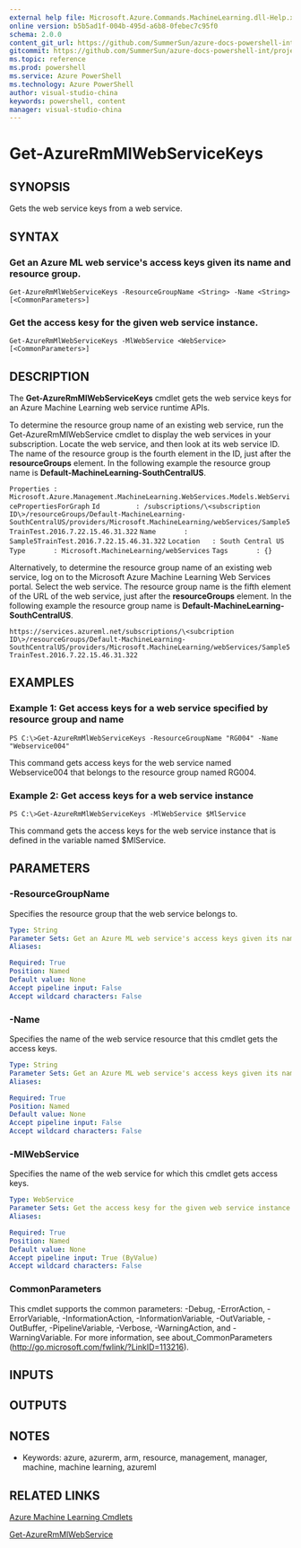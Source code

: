 ```yaml
---
external help file: Microsoft.Azure.Commands.MachineLearning.dll-Help.xml
online version: b5b5ad1f-004b-495d-a6b8-0febec7c95f0
schema: 2.0.0
content_git_url: https://github.com/SummerSun/azure-docs-powershell-int/projects/azure-docs-powershell-int/azureps-cmdlets-docs/ResourceManager/AzureRM.MachineLearning/v2.0/CmdletMDs/Get-AzureRmMlWebServiceKeys.md
gitcommit: https://github.com/SummerSun/azure-docs-powershell-int/projects/azure-docs-powershell-int/azureps-cmdlets-docs/ResourceManager/AzureRM.MachineLearning/v2.0/CmdletMDs/Get-AzureRmMlWebServiceKeys.md
ms.topic: reference
ms.prod: powershell
ms.service: Azure PowerShell
ms.technology: Azure PowerShell
author: visual-studio-china
keywords: powershell, content
manager: visual-studio-china
---
```


# Get-AzureRmMlWebServiceKeys

## SYNOPSIS
Gets the web service keys from a web service.

## SYNTAX

### Get an Azure ML web service's access keys given its name and resource group.
```
Get-AzureRmMlWebServiceKeys -ResourceGroupName <String> -Name <String> [<CommonParameters>]
```

### Get the access kesy for the given web service instance.
```
Get-AzureRmMlWebServiceKeys -MlWebService <WebService> [<CommonParameters>]
```

## DESCRIPTION
The **Get-AzureRmMlWebServiceKeys** cmdlet gets the web service keys for an Azure Machine Learning web service runtime APIs.

To determine the resource group name of an existing web service, run the Get-AzureRmMlWebService cmdlet to display the web services in your subscription.
Locate the web service, and then look at its web service ID.
The name of the resource group is the fourth element in the ID, just after the **resourceGroups** element.
In the following example the resource group name is **Default-MachineLearning-SouthCentralUS**.

`Properties : Microsoft.Azure.Management.MachineLearning.WebServices.Models.WebServicePropertiesForGraph`
`Id         : /subscriptions/\<subscription ID\>/resourceGroups/Default-MachineLearning-SouthCentralUS/providers/Microsoft.MachineLearning/webServices/Sample5TrainTest.2016.7.22.15.46.31.322`
`Name       : Sample5TrainTest.2016.7.22.15.46.31.322`
`Location   : South Central US`
`Type       : Microsoft.MachineLearning/webServices`
`Tags       : {}`

Alternatively, to determine the resource group name of an existing web service, log on to the Microsoft Azure Machine Learning Web Services portal.
Select the web service.
The resource group name is the fifth element of the URL of the web service, just after the **resourceGroups** element.
In the following example the resource group name is **Default-MachineLearning-SouthCentralUS**.

`https://services.azureml.net/subscriptions/\<subcription ID\>/resourceGroups/Default-MachineLearning-SouthCentralUS/providers/Microsoft.MachineLearning/webServices/Sample5TrainTest.2016.7.22.15.46.31.322`

## EXAMPLES

### Example 1: Get access keys for a web service specified by resource group and name
```
PS C:\>Get-AzureRmMlWebServiceKeys -ResourceGroupName "RG004" -Name "Webservice004"
```

This command gets access keys for the web service named Webservice004 that belongs to the resource group named RG004.

### Example 2: Get access keys for a web service instance
```
PS C:\>Get-AzureRmMlWebServiceKeys -MlWebService $MlService
```

This command gets the access keys for the web service instance that is defined in the variable named $MlService.

## PARAMETERS

### -ResourceGroupName
Specifies the resource group that the web service belongs to.

```yaml
Type: String
Parameter Sets: Get an Azure ML web service's access keys given its name and resource group.
Aliases: 

Required: True
Position: Named
Default value: None
Accept pipeline input: False
Accept wildcard characters: False
```

### -Name
Specifies the name of the web service resource that this cmdlet gets the access keys.

```yaml
Type: String
Parameter Sets: Get an Azure ML web service's access keys given its name and resource group.
Aliases: 

Required: True
Position: Named
Default value: None
Accept pipeline input: False
Accept wildcard characters: False
```

### -MlWebService
Specifies the name of the web service for which this cmdlet gets access keys.

```yaml
Type: WebService
Parameter Sets: Get the access kesy for the given web service instance.
Aliases: 

Required: True
Position: Named
Default value: None
Accept pipeline input: True (ByValue)
Accept wildcard characters: False
```

### CommonParameters
This cmdlet supports the common parameters: -Debug, -ErrorAction, -ErrorVariable, -InformationAction, -InformationVariable, -OutVariable, -OutBuffer, -PipelineVariable, -Verbose, -WarningAction, and -WarningVariable. For more information, see about_CommonParameters (http://go.microsoft.com/fwlink/?LinkID=113216).

## INPUTS

## OUTPUTS

## NOTES
* Keywords: azure, azurerm, arm, resource, management, manager, machine, machine learning, azureml

## RELATED LINKS

[Azure Machine Learning Cmdlets](.\AzureRM.MachineLearning.md)

[Get-AzureRmMlWebService](.\Get-AzureRmMlWebService.md)

